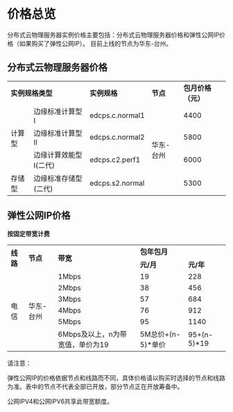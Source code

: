 # 价格总览

分布式云物理服务器实例价格主要包括：分布式云物理服务器价格和弹性公网IP价格（如果购买了弹性公网IP）。
目前上线的节点为华东-台州。

## 分布式云物理服务器价格


<table>
    <tr>
        <td colspan="2"><B>实例规格类型</B></td> 
        <td ><B>实例规格</B></td> 
	<td ><B>节点</B></td> 
	<td ><B>包月价格（元）</B></td>	
    </tr>
    <tr>   
        <td rowspan="3">计算型</td>
		<td >边缘标准计算型Ⅰ</td>
		<td >edcps.c.normal1</td>
	        <td  rowspan="4">华东-台州</td>
		<td >4400</td>
    </tr>
	<tr>   
		<td >边缘标准计算型Ⅱ</td>
		<td >edcps.c.normal2</td>
		<td >5800</td>
    </tr>
	<tr>   
		<td >边缘计算效能型Ⅰ(二代)</td>
		<td >edcps.c2.perf1</td>
		<td >6000</td>
    </tr>
	<tr>   
		<td >存储型</td>
		<td >边缘标准存储型(二代)</td>
		<td >edcps.s2.normal</td>
		<td >5300</td>
    </tr>
</table>



## 弹性公网IP价格

**按固定带宽计费**

<table>
   <tr>
       <td rowspan="2"><B>线路</B></td>
       <td rowspan="2"><B>节点</B></td>
       <td rowspan="2"><B>带宽</B></td>
       <td colspan="2"><B>包年包月</B></td>
   </tr>
   <tr>
       <td><B>元/月</B></td>
       <td><B>元/年</B></td>
   </tr>
   <tr>
      <td rowspan="6">电信</td>
      <td rowspan="6">华东-台州<br/>
      <td>1Mbps</td>
      <td>19</td>
      <td>228</td>
   </tr>
   <tr>
      <td>2Mbps</td>
      <td>38</td>
      <td>456</td>
   </tr>
   <tr>
     <td>3Mbps</td>
     <td>57</td>
     <td>684</td>
   </tr>
   <tr>
     <td>4Mbps</td>
     <td>76</td>
     <td>912</td>
   </tr>
   <tr>
     <td>5Mbps</td>
     <td>95</td>
     <td>1140</td>
   </tr>
   <tr>
     <td>6Mbps及以上，n为带宽值，单价为19</td>
     <td>5M总价+(n-5)*单价</td>
     <td>95+(n-5)*19</td>
  </tr>
</table>



请注意：

弹性公网IP的价格依据节点和线路而不同，具体价格请以购买时选择的节点和线路为准。表中的节点不代表全部已开放，部分节点正在开放筹备中。

公网IPV4和公网IPV6共享此带宽额度。
